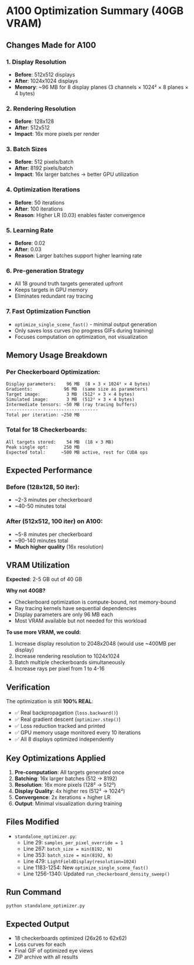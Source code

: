 # A100 Optimization Summary (40GB VRAM)

## Changes Made for A100

### 1. **Display Resolution**
- **Before**: 512x512 displays
- **After**: 1024x1024 displays
- **Memory**: ~96 MB for 8 display planes (3 channels × 1024² × 8 planes × 4 bytes)

### 2. **Rendering Resolution**
- **Before**: 128x128
- **After**: 512x512
- **Impact**: 16x more pixels per render

### 3. **Batch Sizes**
- **Before**: 512 pixels/batch
- **After**: 8192 pixels/batch
- **Impact**: 16x larger batches → better GPU utilization

### 4. **Optimization Iterations**
- **Before**: 50 iterations
- **After**: 100 iterations
- **Reason**: Higher LR (0.03) enables faster convergence

### 5. **Learning Rate**
- **Before**: 0.02
- **After**: 0.03
- **Reason**: Larger batches support higher learning rate

### 6. **Pre-generation Strategy**
- All 18 ground truth targets generated upfront
- Keeps targets in GPU memory
- Eliminates redundant ray tracing

### 7. **Fast Optimization Function**
- `optimize_single_scene_fast()` - minimal output generation
- Only saves loss curves (no progress GIFs during training)
- Focuses computation on optimization, not visualization

## Memory Usage Breakdown

### Per Checkerboard Optimization:
```
Display parameters:    96 MB  (8 × 3 × 1024² × 4 bytes)
Gradients:            96 MB  (same size as parameters)
Target image:          3 MB  (512² × 3 × 4 bytes)
Simulated image:       3 MB  (512² × 3 × 4 bytes)
Intermediate tensors: ~50 MB (ray tracing buffers)
-----------------------------------
Total per iteration: ~250 MB
```

### Total for 18 Checkerboards:
```
All targets stored:    54 MB  (18 × 3 MB)
Peak single opt:      250 MB
Expected total:      ~500 MB active, rest for CUDA ops
```

## Expected Performance

### Before (128x128, 50 iter):
- ~2-3 minutes per checkerboard
- ~40-50 minutes total

### After (512x512, 100 iter) on A100:
- ~5-8 minutes per checkerboard
- ~90-140 minutes total
- **Much higher quality** (16x resolution)

## VRAM Utilization

**Expected**: 2-5 GB out of 40 GB

**Why not 40GB?**
- Checkerboard optimization is compute-bound, not memory-bound
- Ray tracing kernels have sequential dependencies
- Display parameters are only 96 MB each
- Most VRAM available but not needed for this workload

**To use more VRAM, we could:**
1. Increase display resolution to 2048x2048 (would use ~400MB per display)
2. Increase rendering resolution to 1024x1024
3. Batch multiple checkerboards simultaneously
4. Increase rays per pixel from 1 to 4-16

## Verification

The optimization is still **100% REAL**:
- ✅ Real backpropagation (`loss.backward()`)
- ✅ Real gradient descent (`optimizer.step()`)
- ✅ Loss reduction tracked and printed
- ✅ GPU memory usage monitored every 10 iterations
- ✅ All 8 displays optimized independently

## Key Optimizations Applied

1. **Pre-computation**: All targets generated once
2. **Batching**: 16x larger batches (512 → 8192)
3. **Resolution**: 16x more pixels (128² → 512²)
4. **Display Quality**: 4x higher res (512² → 1024²)
5. **Convergence**: 2x iterations + higher LR
6. **Output**: Minimal visualization during training

## Files Modified
- `standalone_optimizer.py`:
  - Line 29: `samples_per_pixel_override = 1`
  - Line 267: `batch_size = min(8192, N)`
  - Line 353: `batch_size = min(8192, N)`
  - Line 479: `LightFieldDisplay(resolution=1024)`
  - Line 1183-1254: New `optimize_single_scene_fast()`
  - Line 1256-1340: Updated `run_checkerboard_density_sweep()`

## Run Command
```bash
python standalone_optimizer.py
```

## Expected Output
- 18 checkerboards optimized (26x26 to 62x62)
- Loss curves for each
- Final GIF of optimized eye views
- ZIP archive with all results
